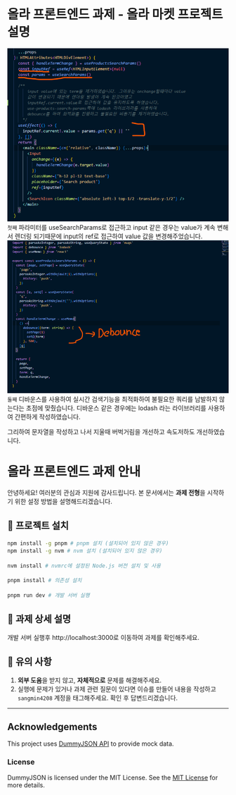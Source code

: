 # 올라 프론트엔드 과제 - 올라 마켓 프로젝트 설명
![alt text](image-2.png)
`첫째` 파라미터를 useSearchParams로 접근하고 input 같은 경우는 value가
계속 변해서 렌더링 되기때문에 input의 ref로 접근하여 value 값을 변경해주었습니다.
![alt text](image-1.png)
`둘째` 디바운스를 사용하여 실시간 검색기능을 최적화하여 불필요한 쿼리를 남발하지
않는다는 초점에 맞췄습니다.
디바운스 같은 경우에는 lodash 라는 라이브러리를 사용하여 간편하게 작성하였습니다.

그리하여 문자열을 작성하고 나서 지울때 버벅거림을 개선하고 속도저하도 개선하였습니다.



# 올라 프론트엔드 과제 안내

안녕하세요!
여러분의 관심과 지원에 감사드립니다. 본 문서에서는 **과제 전형**을 시작하기 위한 설정 방법을 설명해드리겠습니다.

## 🚀 프로젝트 설치

```bash
npm install -g pnpm # pnpm 설치 (설치되어 있지 않은 경우)
npm install -g nvm # nvm 설치 (설치되어 있지 않은 경우)

nvm install # nvmrc에 설정된 Node.js 버전 설치 및 사용

pnpm install # 의존성 설치

pnpm run dev # 개발 서버 실행
```

## 📝 과제 상세 설명

개발 서버 실행후 http://localhost:3000로 이동하여 과제를 확인해주세요.  

## 🙏 유의 사항

1. **외부 도움**을 받지 않고, **자체적으로** 문제를 해결해주세요.
2. 실행에 문제가 있거나 과제 관련 질문이 있다면 이슈를 만들어 내용을 작성하고 `sangmin4208` 계정을 태그해주세요. 확인 후 답변드리겠습니다.

---

## Acknowledgements

This project uses [DummyJSON API](https://github.com/Ovi/DummyJSON) to provide mock data.

### License

DummyJSON is licensed under the MIT License. See the [MIT License](https://opensource.org/licenses/MIT) for more details.

